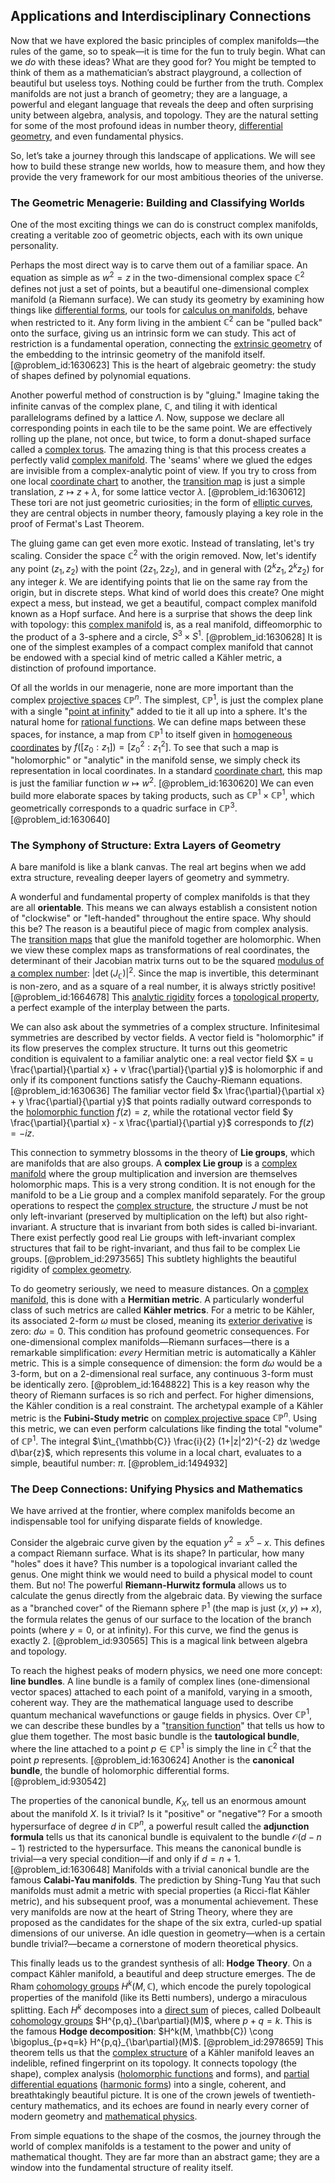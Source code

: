 ## Applications and Interdisciplinary Connections

Now that we have explored the basic principles of complex manifolds—the rules of the game, so to speak—it is time for the fun to truly begin. What can we *do* with these ideas? What are they good for? You might be tempted to think of them as a mathematician’s abstract playground, a collection of beautiful but useless toys. Nothing could be further from the truth. Complex manifolds are not just a branch of geometry; they are a language, a powerful and elegant language that reveals the deep and often surprising unity between algebra, analysis, and topology. They are the natural setting for some of the most profound ideas in number theory, [differential geometry](@article_id:145324), and even fundamental physics.

So, let’s take a journey through this landscape of applications. We will see how to build these strange new worlds, how to measure them, and how they provide the very framework for our most ambitious theories of the universe.

### The Geometric Menagerie: Building and Classifying Worlds

One of the most exciting things we can do is construct complex manifolds, creating a veritable zoo of geometric objects, each with its own unique personality.

Perhaps the most direct way is to carve them out of a familiar space. An equation as simple as $w^2 = z$ in the two-dimensional complex space $\mathbb{C}^2$ defines not just a set of points, but a beautiful one-dimensional complex manifold (a Riemann surface). We can study its geometry by examining how things like [differential forms](@article_id:146253), our tools for [calculus on manifolds](@article_id:269713), behave when restricted to it. Any form living in the ambient $\mathbb{C}^2$ can be "pulled back" onto the surface, giving us an intrinsic form we can study. This act of restriction is a fundamental operation, connecting the [extrinsic geometry](@article_id:261967) of the embedding to the intrinsic geometry of the manifold itself. [@problem_id:1630623] This is the heart of algebraic geometry: the study of shapes defined by polynomial equations.

Another powerful method of construction is by "gluing." Imagine taking the infinite canvas of the complex plane, $\mathbb{C}$, and tiling it with identical parallelograms defined by a lattice $\Lambda$. Now, suppose we declare all corresponding points in each tile to be the same point. We are effectively rolling up the plane, not once, but twice, to form a donut-shaped surface called a [complex torus](@article_id:197443). The amazing thing is that this process creates a perfectly valid [complex manifold](@article_id:261022). The 'seams' where we glued the edges are invisible from a complex-analytic point of view. If you try to cross from one local [coordinate chart](@article_id:263469) to another, the [transition map](@article_id:160975) is just a simple translation, $z \mapsto z + \lambda$, for some lattice vector $\lambda$. [@problem_id:1630612] These tori are not just geometric curiosities; in the form of [elliptic curves](@article_id:151915), they are central objects in number theory, famously playing a key role in the proof of Fermat's Last Theorem.

The gluing game can get even more exotic. Instead of translating, let's try scaling. Consider the space $\mathbb{C}^2$ with the origin removed. Now, let's identify any point $(z_1, z_2)$ with the point $(2z_1, 2z_2)$, and in general with $(2^k z_1, 2^k z_2)$ for any integer $k$. We are identifying points that lie on the same ray from the origin, but in discrete steps. What kind of world does this create? One might expect a mess, but instead, we get a beautiful, compact complex manifold known as a Hopf surface. And here is a surprise that shows the deep link with topology: this [complex manifold](@article_id:261022) is, as a real manifold, diffeomorphic to the product of a 3-sphere and a circle, $S^3 \times S^1$. [@problem_id:1630628] It is one of the simplest examples of a compact complex manifold that cannot be endowed with a special kind of metric called a Kähler metric, a distinction of profound importance.

Of all the worlds in our menagerie, none are more important than the complex [projective spaces](@article_id:157469) $\mathbb{CP}^n$. The simplest, $\mathbb{CP}^1$, is just the complex plane with a single "[point at infinity](@article_id:154043)" added to tie it all up into a sphere. It's the natural home for [rational functions](@article_id:153785). We can define maps between these spaces, for instance, a map from $\mathbb{CP}^1$ to itself given in [homogeneous coordinates](@article_id:154075) by $f([z_0 : z_1]) = [z_0^2 : z_1^2]$. To see that such a map is "holomorphic" or "analytic" in the manifold sense, we simply check its representation in local coordinates. In a standard [coordinate chart](@article_id:263469), this map is just the familiar function $w \mapsto w^2$. [@problem_id:1630620] We can even build more elaborate spaces by taking products, such as $\mathbb{CP}^1 \times \mathbb{CP}^1$, which geometrically corresponds to a quadric surface in $\mathbb{CP}^3$. [@problem_id:1630640]

### The Symphony of Structure: Extra Layers of Geometry

A bare manifold is like a blank canvas. The real art begins when we add extra structure, revealing deeper layers of geometry and symmetry.

A wonderful and fundamental property of complex manifolds is that they are all **orientable**. This means we can always establish a consistent notion of "clockwise" or "left-handed" throughout the entire space. Why should this be? The reason is a beautiful piece of magic from complex analysis. The [transition maps](@article_id:157339) that glue the manifold together are holomorphic. When we view these complex maps as transformations of real coordinates, the determinant of their Jacobian matrix turns out to be the squared [modulus of a complex number](@article_id:172869): $|\det(J_{\mathbb{C}})|^2$. Since the map is invertible, this determinant is non-zero, and as a square of a real number, it is always strictly positive! [@problem_id:1664678] This [analytic rigidity](@article_id:171878) forces a [topological property](@article_id:141111), a perfect example of the interplay between the parts.

We can also ask about the symmetries of a complex structure. Infinitesimal symmetries are described by vector fields. A vector field is "holomorphic" if its flow preserves the complex structure. It turns out this geometric condition is equivalent to a familiar analytic one: a real vector field $X = u \frac{\partial}{\partial x} + v \frac{\partial}{\partial y}$ is holomorphic if and only if its component functions satisfy the Cauchy-Riemann equations. [@problem_id:1630636] The familiar vector field $x \frac{\partial}{\partial x} + y \frac{\partial}{\partial y}$ that points radially outward corresponds to the [holomorphic function](@article_id:163881) $f(z)=z$, while the rotational vector field $y \frac{\partial}{\partial x} - x \frac{\partial}{\partial y}$ corresponds to $f(z)=-iz$.

This connection to symmetry blossoms in the theory of **Lie groups**, which are manifolds that are also groups. A **complex Lie group** is a [complex manifold](@article_id:261022) where the group multiplication and inversion are themselves holomorphic maps. This is a very strong condition. It is not enough for the manifold to be a Lie group and a complex manifold separately. For the group operations to respect the [complex structure](@article_id:268634), the structure $J$ must be not only left-invariant (preserved by multiplication on the left) but also right-invariant. A structure that is invariant from both sides is called bi-invariant. There exist perfectly good real Lie groups with left-invariant complex structures that fail to be right-invariant, and thus fail to be complex Lie groups. [@problem_id:2973565] This subtlety highlights the beautiful rigidity of [complex geometry](@article_id:158586).

To do geometry seriously, we need to measure distances. On a [complex manifold](@article_id:261022), this is done with a **Hermitian metric**. A particularly wonderful class of such metrics are called **Kähler metrics**. For a metric to be Kähler, its associated 2-form $\omega$ must be closed, meaning its [exterior derivative](@article_id:161406) is zero: $d\omega = 0$. This condition has profound geometric consequences. For one-dimensional complex manifolds—Riemann surfaces—there is a remarkable simplification: *every* Hermitian metric is automatically a Kähler metric. This is a simple consequence of dimension: the form $d\omega$ would be a 3-form, but on a 2-dimensional real surface, any continuous 3-form must be identically zero. [@problem_id:1648822] This is a key reason why the theory of Riemann surfaces is so rich and perfect. For higher dimensions, the Kähler condition is a real constraint. The archetypal example of a Kähler metric is the **Fubini-Study metric** on [complex projective space](@article_id:267908) $\mathbb{CP}^n$. Using this metric, we can even perform calculations like finding the total "volume" of $\mathbb{CP}^1$. The integral $\int_{\mathbb{C}} \frac{i}{2} (1+|z|^2)^{-2} dz \wedge d\bar{z}$, which represents this volume in a local chart, evaluates to a simple, beautiful number: $\pi$. [@problem_id:1494932]

### The Deep Connections: Unifying Physics and Mathematics

We have arrived at the frontier, where complex manifolds become an indispensable tool for unifying disparate fields of knowledge.

Consider the algebraic curve given by the equation $y^2 = x^5 - x$. This defines a compact Riemann surface. What is its shape? In particular, how many "holes" does it have? This number is a topological invariant called the genus. One might think we would need to build a physical model to count them. But no! The powerful **Riemann-Hurwitz formula** allows us to calculate the genus directly from the algebraic data. By viewing the surface as a "branched cover" of the Riemann sphere $\mathbb{P}^1$ (the map is just $(x,y) \mapsto x$), the formula relates the genus of our surface to the location of the branch points (where $y=0$, or at infinity). For this curve, we find the genus is exactly 2. [@problem_id:930565] This is a magical link between algebra and topology.

To reach the highest peaks of modern physics, we need one more concept: **line bundles**. A line bundle is a family of complex lines (one-dimensional vector spaces) attached to each point of a manifold, varying in a smooth, coherent way. They are the mathematical language used to describe quantum mechanical wavefunctions or gauge fields in physics. Over $\mathbb{CP}^1$, we can describe these bundles by a "[transition function](@article_id:266057)" that tells us how to glue them together.
The most basic bundle is the **tautological bundle**, where the line attached to a point $p \in \mathbb{CP}^1$ is simply the line in $\mathbb{C}^2$ that the point $p$ represents. [@problem_id:1630624] Another is the **canonical bundle**, the bundle of holomorphic differential forms. [@problem_id:930542]

The properties of the canonical bundle, $K_X$, tell us an enormous amount about the manifold $X$. Is it trivial? Is it "positive" or "negative"? For a smooth hypersurface of degree $d$ in $\mathbb{CP}^n$, a powerful result called the **adjunction formula** tells us that its canonical bundle is equivalent to the bundle $\mathcal{O}(d - n - 1)$ restricted to the hypersurface. This means the canonical bundle is trivial—a very special condition—if and only if $d = n+1$. [@problem_id:1630648] Manifolds with a trivial canonical bundle are the famous **Calabi-Yau manifolds**. The prediction by Shing-Tung Yau that such manifolds must admit a metric with special properties (a Ricci-flat Kähler metric), and his subsequent proof, was a monumental achievement. These very manifolds are now at the heart of String Theory, where they are proposed as the candidates for the shape of the six extra, curled-up spatial dimensions of our universe. An idle question in geometry—when is a certain bundle trivial?—became a cornerstone of modern theoretical physics.

This finally leads us to the grandest synthesis of all: **Hodge Theory**. On a compact Kähler manifold, a beautiful and deep structure emerges. The de Rham [cohomology groups](@article_id:141956) $H^k(M, \mathbb{C})$, which encode the purely topological properties of the manifold (like its Betti numbers), undergo a miraculous splitting. Each $H^k$ decomposes into a [direct sum](@article_id:156288) of pieces, called Dolbeault [cohomology groups](@article_id:141956) $H^{p,q}_{\bar\partial}(M)$, where $p+q=k$. This is the famous **Hodge decomposition**: $H^k(M, \mathbb{C}) \cong \bigoplus_{p+q=k} H^{p,q}_{\bar\partial}(M)$. [@problem_id:2978659] This theorem tells us that the [complex structure](@article_id:268634) of a Kähler manifold leaves an indelible, refined fingerprint on its topology. It connects topology (the shape), complex analysis ([holomorphic functions](@article_id:158069) and forms), and [partial differential equations](@article_id:142640) ([harmonic forms](@article_id:192884)) into a single, coherent, and breathtakingly beautiful picture. It is one of the crown jewels of twentieth-century mathematics, and its echoes are found in nearly every corner of modern geometry and [mathematical physics](@article_id:264909).

From simple equations to the shape of the cosmos, the journey through the world of complex manifolds is a testament to the power and unity of mathematical thought. They are far more than an abstract game; they are a window into the fundamental structure of reality itself.